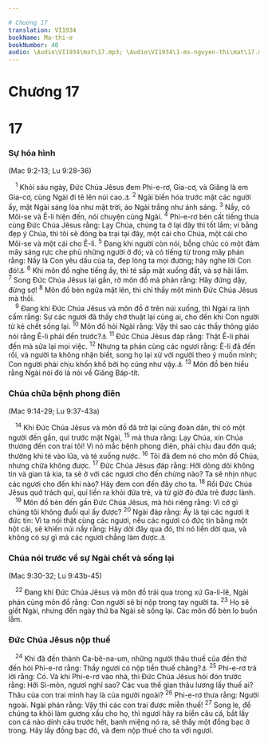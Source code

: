 ```yaml
---

# Chương 17
translation: VI1934
bookName: Ma-thi-ơ 
bookNumber: 40
audio: \Audio\VI1934\mat\17.mp3; \Audio\VI1934\1-ms-nguyen-thi\mat\17.mp3; \Audio\VI1934\2-ms-david-dong\mat\17.mp3
---
```


# Chương 17

<div class="title"><h1>17</h1><h3>Sự hóa hình</h3><p>(Mac 9:2-13; Lu 9:28-36)</p></div>
<span class="verse mat_17_1"> <sup>1</sup> Khỏi sáu ngày, Đức Chúa Jêsus đem Phi-e-rơ, Gia-cơ, và Giăng là em Gia-cơ, cùng Ngài đi tẽ lên núi cao.<a data-toggle="tooltip" data-placement="bottom" title="2Phi 1:17-18">⚓</a></span>
<span class="verse mat_17_2"><sup>2</sup> Ngài biến hóa trước mặt các người ấy, mặt Ngài sáng lòa như mặt trời, áo Ngài trắng như ánh sáng. </span>
<span class="verse mat_17_3"><sup>3</sup> Nầy, có Môi-se và Ê-li hiện đến, nói chuyện cùng Ngài. </span>
<span class="verse mat_17_4"><sup>4</sup> Phi-e-rơ bèn cất tiếng thưa cùng Đức Chúa Jêsus rằng: Lạy Chúa, chúng ta ở lại đây thì tốt lắm; ví bằng đẹp ý Chúa, thì tôi sẽ đóng ba trại tại đây, một cái cho Chúa, một cái cho Môi-se và một cái cho Ê-li. </span>
<span class="verse mat_17_5"><sup>5</sup> Đang khi người còn nói, bỗng chúc có một đám mây sáng rực che phủ những người ở đó; và có tiếng từ trong mây phán rằng: Nầy là Con yêu dấu của ta, đẹp lòng ta mọi đường; hãy nghe lời Con đó!<a data-toggle="tooltip" data-placement="bottom" title="Sa 22:2; Phu 18:15; Thi 2:7; Es 42:1; Mat 3:17; 12:18; Mac 1:11; Lu 3:22">⚓</a></span>
<span class="verse mat_17_6"><sup>6</sup> Khi môn đồ nghe tiếng ấy, thì té sấp mặt xuống đất, và sợ hãi lắm. </span>
<span class="verse mat_17_7"><sup>7</sup> Song Đức Chúa Jêsus lại gần, rờ môn đồ mà phán rằng: Hãy đứng dậy, đừng sợ! </span>
<span class="verse mat_17_8"><sup>8</sup> Môn đồ bèn ngửa mặt lên, thì chỉ thấy một mình Đức Chúa Jêsus mà thôi. <br/></span>
<span class="verse mat_17_9"> <sup>9</sup> Đang khi Đức Chúa Jêsus và môn đồ ở trên núi xuống, thì Ngài ra lịnh cấm rằng: Sự các ngươi đã thấy chớ thuật lại cùng ai, cho đến khi Con người từ kẻ chết sống lại. </span>
<span class="verse mat_17_10"><sup>10</sup> Môn đồ hỏi Ngài rằng: Vậy thì sao các thầy thông giáo nói rằng Ê-li phải đến trước?<a data-toggle="tooltip" data-placement="bottom" title="Ma 4:5">⚓</a></span>
<span class="verse mat_17_11"><sup>11</sup> Đức Chúa Jêsus đáp rằng: Thật Ê-li phải đến mà sửa lại mọi việc. </span>
<span class="verse mat_17_12"><sup>12</sup> Nhưng ta phán cùng các ngươi rằng: Ê-li đã đến rồi, và người ta không nhận biết, song họ lại xử với người theo ý muốn mình; Con người phải chịu khốn khổ bởi họ cũng như vậy.<a data-toggle="tooltip" data-placement="bottom" title="Mat 11:14">⚓</a></span>
<span class="verse mat_17_13"><sup>13</sup> Môn đồ bèn hiểu rằng Ngài nói đó là nói về Giăng Báp-tít. <br/></span>
<div class="title"><h3>Chúa chữa bệnh phong điên</h3><p>(Mac 9:14-29; Lu 9:37-43a)</p></div>
<span class="verse mat_17_14"> <sup>14</sup> Khi Đức Chúa Jêsus và môn đồ đã trở lại cũng đoàn dân, thì có một người đến gần, quì trước mặt Ngài, </span>
<span class="verse mat_17_15"><sup>15</sup> mà thưa rằng: Lạy Chúa, xin Chúa thương đến con trai tôi! Vì nó mắc bệnh phong điên, phải chịu đau đớn quá; thường khi té vào lửa, và té xuống nước. </span>
<span class="verse mat_17_16"><sup>16</sup> Tôi đã đem nó cho môn đồ Chúa, nhưng chữa không được. </span>
<span class="verse mat_17_17"><sup>17</sup> Đức Chúa Jêsus đáp rằng: Hỡi dòng dõi không tin và gian tà kia, ta sẽ ở với các ngươi cho đến chừng nào? Ta sẽ nhịn nhục các ngươi cho đến khi nào? Hãy đem con đến đây cho ta. </span>
<span class="verse mat_17_18"><sup>18</sup> Rồi Đức Chúa Jêsus quở trách quỉ, quỉ liền ra khỏi đứa trẻ, và từ giờ đó đứa trẻ được lành. <br/></span>
<span class="verse mat_17_19"> <sup>19</sup> Môn đồ bèn đến gần Đức Chúa Jêsus, mà hỏi riêng rằng: Vì cớ gì chúng tôi không đuổi quỉ ấy được? </span>
<span class="verse mat_17_20"><sup>20</sup> Ngài đáp rằng: Ấy là tại các ngươi ít đức tin: Vì ta nói thật cùng các ngươi, nếu các ngươi có đức tin bằng một hột cải, sẽ khiến núi nầy rằng: Hãy dời đây qua đó, thì nó liền dời qua, và không có sự gì mà các ngươi chẳng làm được.<a data-toggle="tooltip" data-placement="bottom" title="Mat 21:21; Mac 11:23; 1Co 13:2][gt=Có mấy bản cũ thêm một câu 21 rằng: Nhưng thứ quỉ nầy nếu không cầu nguyện và không kiêng ăn thì chẳng trừ nó được">⚓</a><br/></span>
<div class="title"><h3>Chúa nói trước về sự Ngài chết và sống lại</h3><p>(Mac 9:30-32; Lu 9:43b-45)</p></div>
<span class="verse mat_17_22"> <sup>22</sup> Đang khi Đức Chúa Jêsus và môn đồ trải qua trong xứ Ga-li-lê, Ngài phán cùng môn đồ rằng: Con người sẽ bị nộp trong tay người ta. </span>
<span class="verse mat_17_23"><sup>23</sup> Họ sẽ giết Ngài, nhưng đến ngày thứ ba Ngài sẽ sống lại. Các môn đồ bèn lo buồn lắm. <br/></span>
<div class="title"><h3>Đức Chúa Jêsus nộp thuế</h3></div>
<span class="verse mat_17_24"> <sup>24</sup> Khi đã đến thành Ca-bê-na-um, những người thâu thuế của đền thờ đến hỏi Phi-e-rơ rằng: Thầy ngươi có nộp tiền thuế chăng?<a data-toggle="tooltip" data-placement="bottom" title="Xu 30:13; 38:26">⚓</a></span>
<span class="verse mat_17_25"><sup>25</sup> Phi-e-rơ trả lời rằng: Có. Và khi Phi-e-rơ vào nhà, thì Đức Chúa Jêsus hỏi đón trước rằng: Hỡi Si-môn, ngươi nghĩ sao? Các vua thế gian thâu lương lấy thuế ai? Thâu của con trai mình hay là của người ngoài? </span>
<span class="verse mat_17_26"><sup>26</sup> Phi-e-rơ thưa rằng: Người ngoài. Ngài phán rằng: Vậy thì các con trai được miễn thuế! </span>
<span class="verse mat_17_27"><sup>27</sup> Song le, để chúng ta khỏi làm gương xấu cho họ, thì ngươi hãy ra biển câu cá, bắt lấy con cá nào dính câu trước hết, banh miệng nó ra, sẽ thấy một đồng bạc ở trong. Hãy lấy đồng bạc đó, và đem nộp thuế cho ta với ngươi. <br/></span>
